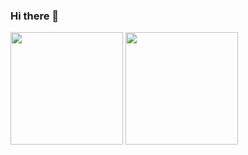 ### Hi there 👋

<div>
  <img height="180em" src="https://github-readme-stats.vercel.app/api?username=hrqmonteiro&theme=tokyonight" />
  <img height="180em" src="https://github-readme-stats.vercel.app/api/top-langs/?username=hrqmonteiro&layout=compact&theme=tokyonight" />
 </div>
